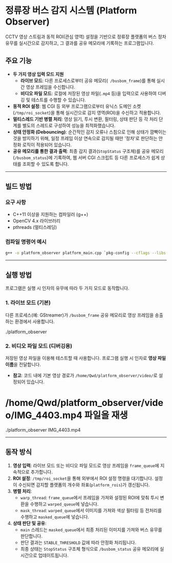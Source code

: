 # 정류장 버스 감지 시스템 (Platform Observer)

CCTV 영상 스트림과 동적 ROI(관심 영역) 설정을 기반으로 정류장 플랫폼의 버스 정차 유무를 실시간으로 감지하고, 그 결과를 공유 메모리에 기록하는 프로그램입니다.

## 주요 기능

-   **두 가지 영상 입력 모드 지원**
    -   **라이브 모드**: 다른 프로세스로부터 공유 메모리(` /busbom_frame`)를 통해 실시간 영상 프레임을 수신합니다.
    -   **비디오 파일 모드**: 로컬에 저장된 영상 파일(`.mp4` 등)을 입력으로 사용하여 디버깅 및 테스트를 수행할 수 있습니다.
-   **동적 ROI 설정**: 웹 CGI 등 외부 프로그램으로부터 유닉스 도메인 소켓(`/tmp/roi_socket`)을 통해 실시간으로 감지 영역(ROI)을 수신하고 적용합니다.
-   **멀티스레드 기반 병렬 처리**: 영상 읽기, 투시 변환, 필터링, 상태 판단 등 각 처리 단계를 별도의 스레드로 구성하여 성능을 최적화했습니다.
-   **상태 안정화 (Debouncing)**: 순간적인 감지 오류나 스침으로 인해 상태가 깜빡이는 것을 방지하기 위해, 일정 프레임 이상 연속으로 감지될 때만 '정차'로 판단하는 안정화 로직이 적용되어 있습니다.
-   **공유 메모리를 통한 결과 출력**: 최종 감지 결과(`StopStatus` 구조체)를 공유 메모리(`/busbom_status`)에 기록하여, 웹 서버 CGI 스크립트 등 다른 프로세스가 쉽게 상태를 조회할 수 있도록 합니다.

---

## 빌드 방법

### 요구 사항

-   C++11 이상을 지원하는 컴파일러 (g++)
-   OpenCV 4.x 라이브러리
-   pthreads (멀티스레딩)

### 컴파일 명령어 예시

```bash
g++ -o platform_observer platform_main.cpp `pkg-config --cflags --libs opencv4` -std=c++11 -pthread
```

---

## 실행 방법

프로그램은 실행 시 인자의 유무에 따라 두 가지 모드로 동작합니다.

### 1. 라이브 모드 (기본)

다른 프로세스(예: GStreamer)가 `/busbom_frame` 공유 메모리로 영상 프레임을 송출하는 환경에서 사용합니다.

./platform_observer


### 2. 비디오 파일 모드 (디버깅용)

저장된 영상 파일을 이용해 테스트할 때 사용합니다. 프로그램 실행 시 인자로 **영상 파일 이름**을 전달합니다.

-   **참고**: 코드 내에 기본 영상 경로가 `/home/Qwd/platform_observer/video/`로 설정되어 있습니다.

# /home/Qwd/platform_observer/video/IMG_4403.mp4 파일을 재생
./platform_observer IMG_4403.mp4

---

## 동작 방식

1.  **영상 입력**: 라이브 모드 또는 비디오 파일 모드로 영상 프레임을 `frame_queue`에 지속적으로 추가합니다.
2.  **ROI 설정**: `/tmp/roi_socket`을 통해 외부에서 ROI 설정 명령을 대기합니다. 설정이 수신되면 감지할 플랫폼의 개수와 좌표(`platform_rois`)가 갱신됩니다.
3.  **병렬 처리**:
    -   `warp_thread`: `frame_queue`에서 프레임을 가져와 설정된 ROI에 맞춰 투시 변환을 수행하고 `warped_queue`에 넣습니다.
    -   `mask_thread`: `warped_queue`에서 이미지를 가져와 색상 필터링 등 전처리를 수행하고 `masked_queue`에 넣습니다.
4.  **상태 판단 및 공유**:
    -   `main` 스레드는 `masked_queue`에서 최종 처리된 이미지를 가져와 버스 유무를 판단합니다.
    -   판단 결과는 `STABLE_THRESHOLD` 값에 따라 안정화 처리됩니다.
    -   최종 상태는 `StopStatus` 구조체 형식으로 `/busbom_status` 공유 메모리에 실시간으로 업데이트됩니다.
